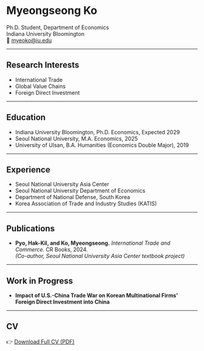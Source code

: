 # Myeongseong Ko

Ph.D. Student, Department of Economics  
Indiana University Bloomington  
📧 myeoko@iu.edu  

---

## Research Interests
- International Trade
- Global Value Chains
- Foreign Direct Investment

---

## Education
- Indiana University Bloomington, Ph.D. Economics, Expected 2029
- Seoul National University, M.A. Economics, 2025
- University of Ulsan, B.A. Humanities (Economics Double Major), 2019

---

## Experience
- Seoul National University Asia Center
- Seoul National University Department of Economics
- Department of National Defense, South Korea
- Korea Association of Trade and Industry Studies (KATIS)

---

## Publications
- **Pyo, Hak-Kil, and Ko, Myeongseong.** _International Trade and Commerce._ CR Books, 2024.  
  *(Co-author, Seoul National University Asia Center textbook project)*

---

## Work in Progress
- **Impact of U.S.-China Trade War on Korean Multinational Firms' Foreign Direct Investment into China**

---

## CV
👉 [Download Full CV (PDF)](/Curriculum_Vitae_MyeongseongKo_20240427.pdf)
